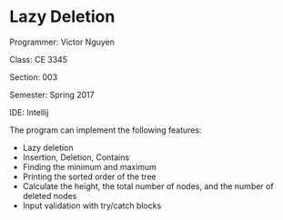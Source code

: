 # Lazy Deletion
Programmer:	Victor Nguyen

Class:			CE 3345

Section:		003

Semester:		Spring 2017

IDE:				Intellij

The program can implement the following features:
 - Lazy deletion
 - Insertion, Deletion, Contains
 - Finding the minimum and maximum
 - Printing the sorted order of the tree
 - Calculate the height, the total number of nodes, and the number of deleted nodes
 - Input validation with try/catch blocks
